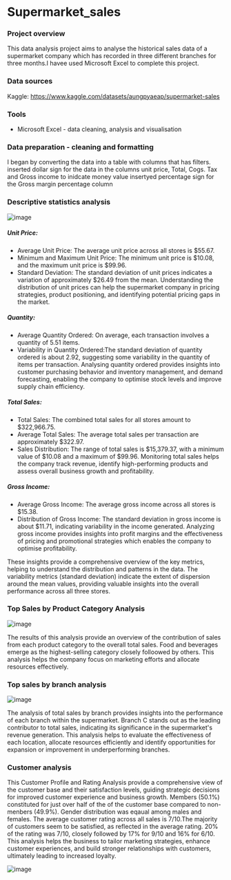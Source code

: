 # Supermarket_sales

### Project overview
This data analysis project aims to analyse the historical sales data of a supermarket company which has recorded in three different branches for three months.I havee used Microsoft Excel to complete this project.

### Data sources
Kaggle: https://www.kaggle.com/datasets/aungpyaeap/supermarket-sales

### Tools
- Microsoft Excel - data cleaning, analysis and visualisation

### Data preparation - cleaning and formatting
I began by converting the data into a table with columns that has filters.
inserted dollar sign for the data in the columns unit price, Total, Cogs. Tax and Gross income to inidcate money value
insertyed percentage sign for the Gross margin percentage column

### Descriptive statistics analysis

![image](https://github.com/Sinthuya/Supermarket-sales-Excel/assets/150496788/7773f526-ccf4-4cf0-93b5-95f60586fee7)

##### Unit Price:
- Average Unit Price: The average unit price across all stores is $55.67.
- Minimum and Maximum Unit Price: The minimum unit price is $10.08, and the maximum unit price is $99.96.
- Standard Deviation: The standard deviation of unit prices indicates a variation of approximately $26.49 from the mean.
Understanding the distribution of unit prices can help the supermarket company in pricing strategies, product positioning, and identifying potential pricing gaps in the market.

##### Quantity:
- Average Quantity Ordered: On average, each transaction involves a quantity of 5.51 items. 
- Variability in Quantity Ordered:The standard deviation of quantity ordered is about 2.92, suggesting some variability in the quantity of items per transaction.
Analysing quantity ordered provides insights into customer purchasing behavior and inventory management, and demand forecasting, enabling the company to optimise stock levels and improve supply chain efficiency.

##### Total Sales:
- Total Sales: The combined total sales for all stores amount to $322,966.75.
- Average Total Sales: The average total sales per transaction are approximately $322.97.
- Sales Distribution: The range of total sales is $15,379.37, with a minimum value of $10.08 and a maximum of $99.96.
Monitoring total sales helps the company track revenue, identify high-performing products and assess overall business growth and profitability.

##### Gross Income:
- Average Gross Income: The average gross income across all stores is $15.38.
- Distribution of Gross Income: The standard deviation in gross income is about $11.71, indicating variability in the income generated.
Analyzing gross income provides insights into profit margins and the effectiveness of pricing and promotional strategies which enables the company to optimise profitability.

These insights provide a comprehensive overview of the key metrics, helping to understand the distribution and patterns in the data. The variability metrics (standard deviation) indicate the extent of dispersion around the mean values, providing valuable insights into the overall performance across all three stores.

### Top Sales by Product Category Analysis

![image](https://github.com/Sinthuya/Supermarket-sales-Excel/assets/150496788/eedd3ce5-96b3-400b-8cc6-06ecb74bbb11)

The results of this analysis provide an overview of the contribution of sales from each product category to the overall total sales. Food and beverages emerge as the highest-selling category closely folloowed by others. This analysis helps the company focus on marketing efforts and allocate resources effectively.

### Top sales by branch analysis

![image](https://github.com/Sinthuya/Supermarket-sales-Excel/assets/150496788/80ad378e-e5a5-4da0-bd92-7c952743cefb)

The analysis of total sales by branch provides insights into the performance of each branch within the supermarket. Branch C stands out as the leading contributor to total sales, indicating its significance in the supermarket's revenue generation. This analysis helps to evaluate the effectiveness of each location, allocate resources efficiently and identify opportunities for expansion or improvement in underperforming branches.

### Customer analysis

This Customer Profile and Rating Analysis provide a comprehensive view of the customer base and their satisfaction levels, guiding strategic decisions for improved customer experience and business growth.
Members (50.1%) constituted for just over half of the of the customer base compared to non-menbers (49.9%). Gender distribution was eqaual among males and females. The average customer rating across all sales is 7/10.The majority of customers seem to be satisfied, as reflected in the average rating. 20% of the rating was 7/10, closely followed by 17% for 9/10 and 16% for 6/10.
This analysis helps the business to tailor marketing strategies, enhance customer experiences, and build stronger relationships with customers, ultimately leading to increased loyalty.

![image](https://github.com/Sinthuya/Supermarket-sales-Excel/assets/150496788/fdeabb48-18fc-476c-8cd2-f604cc259cc8)

